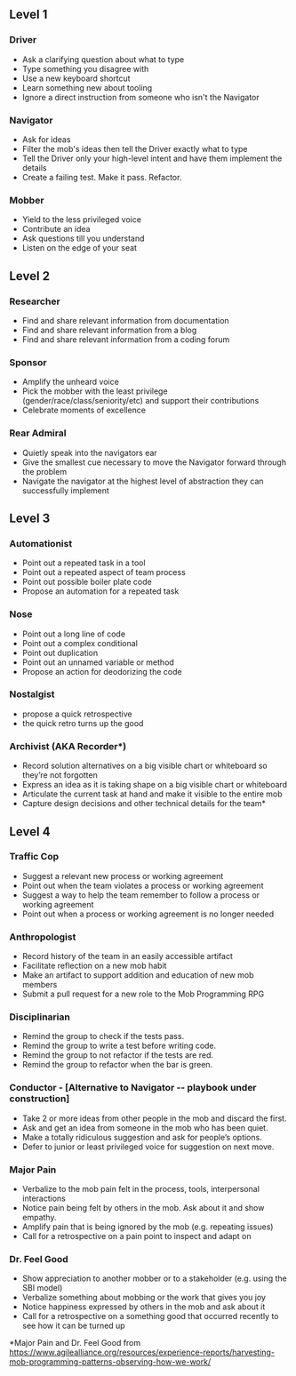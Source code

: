 ## Level 1

### Driver
- Ask a clarifying question about what to type
- Type something you disagree with
- Use a new keyboard shortcut
- Learn something new about tooling
- Ignore a direct instruction from someone who isn't the Navigator

### Navigator
- Ask for ideas
- Filter the mob's ideas then tell the Driver exactly what to type
- Tell the Driver only your high-level intent and have them implement the details
- Create a failing test. Make it pass. Refactor.

### Mobber
- Yield to the less privileged voice
- Contribute an idea
- Ask questions till you understand
- Listen on the edge of your seat

## Level 2

### Researcher
- Find and share relevant information from documentation
- Find and share relevant information from a blog
- Find and share relevant information from a coding forum

### Sponsor
- Amplify the unheard voice
- Pick the mobber with the least privilege (gender/race/class/seniority/etc) and support their contributions
- Celebrate moments of excellence

### Rear Admiral
- Quietly speak into the navigators ear
- Give the smallest cue necessary to move the Navigator forward through the problem
- Navigate the navigator at the highest level of abstraction they can successfully implement

## Level 3

### Automationist
- Point out a repeated task in a tool
- Point out a repeated aspect of team process
- Point out possible boiler plate code
- Propose an automation for a repeated task

### Nose
- Point out a long line of code
- Point out a complex conditional
- Point out duplication
- Point out an unnamed variable or method
- Propose an action for deodorizing the code

### Nostalgist

- propose a quick retrospective
- the quick retro turns up the good

### Archivist (AKA Recorder*)
- Record solution alternatives on a big visible chart or whiteboard so they’re not forgotten
- Express an idea as it is taking shape on a big visible chart or whiteboard	
- Articulate the current task at hand and make it visible to the entire mob
- Capture design decisions and other technical details for the team*

## Level 4

### Traffic Cop
- Suggest a relevant new process or working agreement
- Point out when the team violates a process or working agreement
- Suggest a way to help the team remember to follow a process or working agreement
- Point out when a process or working agreement is no longer needed

### Anthropologist
- Record history of the team in an easily accessible artifact
- Facilitate reflection on a new mob habit
- Make an artifact to support addition and education of new mob members
- Submit a pull request for a new role to the Mob Programming RPG

### Disciplinarian
- Remind the group to check if the tests pass.
- Remind the group to write a test before writing code.
- Remind the group to not refactor if the tests are red.
- Remind the group to refactor when the bar is green.

### Conductor - [Alternative to Navigator -- playbook under construction]
- Take 2 or more ideas from other people in the mob and discard the first.
- Ask and get an idea from someone in the mob who has been quiet.
- Make a totally ridiculous suggestion and ask for people’s options.
- Defer to junior or least privileged voice for suggestion on next move.

### Major Pain
- Verbalize to the mob pain felt in the process, tools, interpersonal interactions
- Notice pain being felt by others in the mob. Ask about it and show empathy. 
- Amplify pain that is being ignored by the mob (e.g. repeating issues)
- Call for a retrospective on a pain point to inspect and adapt on

### Dr. Feel Good
- Show appreciation to another mobber or to a stakeholder (e.g. using the SBI model)
- Verbalize something about mobbing or the work that gives you joy
- Notice happiness expressed by others in the mob and ask about it
- Call for a retrospective on a something good that occurred recently to see how it can be turned up
  
*Major Pain and Dr. Feel Good from 
https://www.agilealliance.org/resources/experience-reports/harvesting-mob-programming-patterns-observing-how-we-work/


